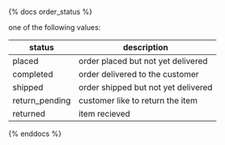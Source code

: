 {% docs order_status %}

one of the following values:

|status         |                         description|
|---------------|------------------------------------|
|placed         | order placed but not yet delivered |
|completed      | order delivered to the customer    |
|shipped        | order shipped but not yet delivered|
|return_pending | customer like to return the item   |
|returned       | item recieved                      |

{% enddocs %}